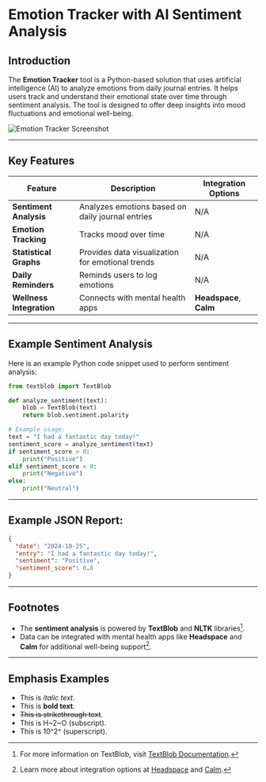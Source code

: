 
# Emotion Tracker with AI Sentiment Analysis

## Introduction
The **Emotion Tracker** tool is a Python-based solution that uses artificial intelligence (AI) to analyze emotions from daily journal entries. It helps users track and understand their emotional state over time through sentiment analysis. The tool is designed to offer deep insights into mood fluctuations and emotional well-being.

![Emotion Tracker Screenshot](./emotion_tracker_screenshot.png)

---

## Key Features
| Feature                | Description                                                   | Integration Options            |
|------------------------|---------------------------------------------------------------|--------------------------------|
| **Sentiment Analysis**  | Analyzes emotions based on daily journal entries              | N/A                            |
| **Emotion Tracking**    | Tracks mood over time                                         | N/A                            |
| **Statistical Graphs**  | Provides data visualization for emotional trends              | N/A                            |
| **Daily Reminders**     | Reminds users to log emotions                                 | N/A                            |
| **Wellness Integration**| Connects with mental health apps                              | **Headspace**, **Calm**        |

---

## Example Sentiment Analysis

Here is an example Python code snippet used to perform sentiment analysis:

```python
from textblob import TextBlob

def analyze_sentiment(text):
    blob = TextBlob(text)
    return blob.sentiment.polarity

# Example usage:
text = "I had a fantastic day today!"
sentiment_score = analyze_sentiment(text)
if sentiment_score > 0:
    print("Positive")
elif sentiment_score < 0:
    print("Negative")
else:
    print("Neutral")
```

---

## Example JSON Report:

```json
{
  "date": "2024-10-25",
  "entry": "I had a fantastic day today!",
  "sentiment": "Positive",
  "sentiment_score": 0.8
}
```

---

## Footnotes

- The **sentiment analysis** is powered by **TextBlob** and **NLTK** libraries[^1].
- Data can be integrated with mental health apps like **Headspace** and **Calm** for additional well-being support[^2].

[^1]: For more information on TextBlob, visit [TextBlob Documentation](https://textblob.readthedocs.io/en/dev/).
[^2]: Learn more about integration options at [Headspace](https://www.headspace.com) and [Calm](https://www.calm.com).

---

## Emphasis Examples
- This is *italic text*.
- This is **bold text**.
- ~~This is strikethrough text~~.
- This is H~2~O (subscript).
- This is 10^2^ (superscript).
